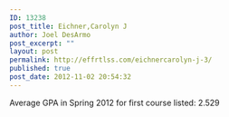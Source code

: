 ```yaml
---
ID: 13238
post_title: Eichner,Carolyn J
author: Joel DesArmo
post_excerpt: ""
layout: post
permalink: http://effrtlss.com/eichnercarolyn-j-3/
published: true
post_date: 2012-11-02 20:54:32
---
```

<p>Average GPA in Spring 2012 for first course listed: 2.529</p>
